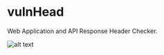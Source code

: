 # vulnHead
Web Application and API Response Header Checker.

![alt text](https://i.imgur.com/c0Jub77.png)
